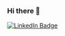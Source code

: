 ### Hi there 👋
[![LinkedIn Badge](https://img.shields.io/badge/Giovanni%20Cornachini-0077B5?style=for-the-badge&logo=linkedin&logoColor=white)](https://www.linkedin.com/in/giovannicornachini/)

<!-- ![Giovanni's github stats](https://github-readme-stats.vercel.app/api?username=gicornachini&count_private=true&show_icons=true&theme=onedark&hide=stars)  -->
<!--
**gicornachini/gicornachini** is a ✨ _special_ ✨ repository because its `README.md` (this file) appears on your GitHub profile.

Here are some ideas to get you started:

- 🔭 I’m currently working on ...
- 🌱 I’m currently learning ...
- 👯 I’m looking to collaborate on ...
- 🤔 I’m looking for help with ...
- 💬 Ask me about ...
- 📫 How to reach me: ...
- 😄 Pronouns: ...
- ⚡ Fun fact: ...
-->
